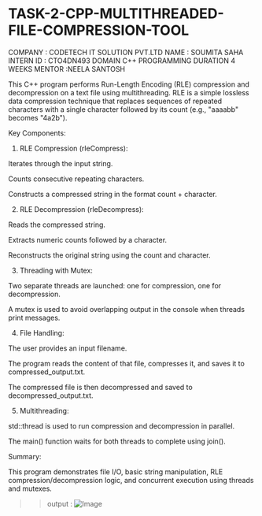 # TASK-2-CPP-MULTITHREADED-FILE-COMPRESSION-TOOL
COMPANY : CODETECH IT SOLUTION PVT.LTD
NAME : SOUMITA SAHA 
INTERN ID : CTO4DN493
DOMAIN C++ PROGRAMMING 
DURATION 4 WEEKS
MENTOR :NEELA SANTOSH

This C++ program performs Run-Length Encoding (RLE) compression and decompression on a text file using multithreading. RLE is a simple lossless data compression technique that replaces sequences of repeated characters with a single character followed by its count (e.g., "aaaabb" becomes "4a2b").

Key Components:

1. RLE Compression (rleCompress):

Iterates through the input string.

Counts consecutive repeating characters.

Constructs a compressed string in the format count + character.



2. RLE Decompression (rleDecompress):

Reads the compressed string.

Extracts numeric counts followed by a character.

Reconstructs the original string using the count and character.



3. Threading with Mutex:

Two separate threads are launched: one for compression, one for decompression.

A mutex is used to avoid overlapping output in the console when threads print messages.



4. File Handling:

The user provides an input filename.

The program reads the content of that file, compresses it, and saves it to compressed_output.txt.

The compressed file is then decompressed and saved to decompressed_output.txt.



5. Multithreading:

std::thread is used to run compression and decompression in parallel.

The main() function waits for both threads to complete using join().




Summary:

This program demonstrates file I/O, basic string manipulation, RLE compression/decompression logic, and concurrent execution using threads and mutexes.

>> output :
![Image](https://github.com/user-attachments/assets/032d33b0-f6dd-4c46-a798-9eababeb7e3d)

















